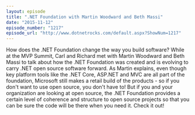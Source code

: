 ```yaml
---
layout: episode
title: ".NET Foundation with Martin Woodward and Beth Massi"
date: "2015-11-12"
episode_number: "1217"
episode_url: "http://www.dotnetrocks.com/default.aspx?ShowNum=1217"
---
```


How does the .NET Foundation change the way you build software? While at the MVP Summit, Carl and Richard met with Martin Woodward and Beth Massi to talk about how the .NET Foundation was created and is evolving to carry .NET open source software forward. As Martin explains, even though key platform tools like the .NET Core, ASP.NET and MVC are all part of the foundation, Microsoft still makes a retail build of the products - so if you don't want to use open source, you don't have to! But if you and your organization are looking at open source, the .NET Foundation provides a certain level of coherence and structure to open source projects so that you can be sure the code will be there when you need it. Check it out!
